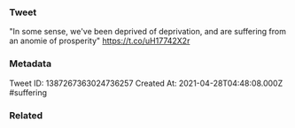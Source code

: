 ### Tweet
"In some sense, we've been deprived of deprivation, and are suffering from an anomie of prosperity" https://t.co/uH17742X2r

### Metadata
Tweet ID: 1387267363024736257
Created At: 2021-04-28T04:48:08.000Z
#suffering

### Related

